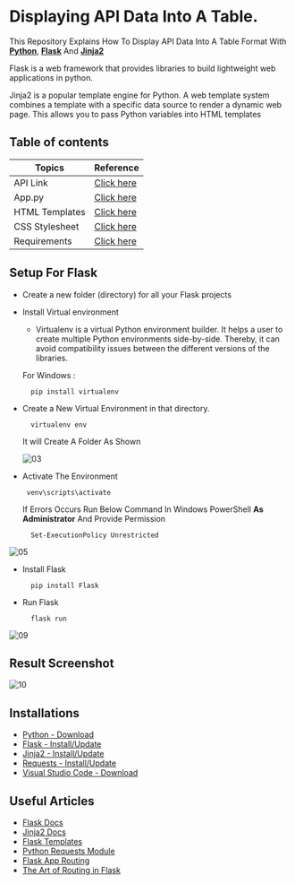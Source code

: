 
# Displaying API Data Into A Table.
This Repository Explains How To Display API Data Into A Table Format With [**Python**](https://www.python.org/), [**Flask**](https://python-adv-web-apps.readthedocs.io/en/latest/flask.html) And [**Jinja2**](https://pypi.org/project/Jinja2/)

Flask is a web framework that provides libraries to build lightweight web applications in python. 

Jinja2 is a popular template engine for Python. A web template system combines a template with a specific data source to render a dynamic web page.
This allows you to pass Python variables into HTML templates

## Table of contents

| Topics    | Reference |
| ------------- | ------------- |
|API Link   |[Click here](https://jsonplaceholder.typicode.com/todos/)  |
|App.py  |[Click here](https://github.com/pragyagupta333/Get_API_Data_Using_Flask/blob/main/app.py)  |
|HTML Templates  |[Click here](https://github.com/pragyagupta333/Get_API_Data_Using_Flask/tree/main/templates)  |
|CSS Stylesheet |[Click here](https://github.com/pragyagupta333/Get_API_Data_Using_Flask/tree/main/static)  |
|Requirements|[Click here](https://github.com/pragyagupta333/Get_API_Data_Using_Flask/blob/main/requirement.txt)  |

## Setup For Flask
 - Create a new folder (directory) for all your Flask projects
 - Install Virtual environment
    - Virtualenv is a virtual Python environment builder. It helps a user to create multiple Python environments side-by-side. Thereby, it can avoid compatibility issues between the different versions of the libraries.
    
    For Windows : 
    ```
      pip install virtualenv
    ```
- Create a New Virtual Environment in that directory.
  ```
    virtualenv env
  ```
  It will Create A Folder As Shown
  
  ![03](https://github.com/pragyagupta333/Get_API_Data_Using_Flask/assets/125549428/0012d865-1a3a-404f-8aba-10cc7796bcdd)

- Activate The Environment
  ```
   venv\scripts\activate
  ```
  If Errors Occurs Run Below Command In Windows PowerShell **As Administrator** And Provide Permission
  ```
    Set-ExecutionPolicy Unrestricted  
  ```

![05](https://github.com/pragyagupta333/Get_API_Data_Using_Flask/assets/125549428/c33446bf-7ab2-4af0-b13f-e2edce9349b3)

- Install Flask
  ```
    pip install Flask
  ```
- Run Flask
  ```
    flask run
  ```

![09](https://github.com/pragyagupta333/Get_API_Data_Using_Flask/assets/125549428/a5887819-5cb2-4dc3-9314-ba576f5c4236)

## Result Screenshot

![10](https://github.com/pragyagupta333/Get_API_Data_Using_Flask/assets/125549428/69ad061b-ed51-488b-a253-5f447fd8d4ac)


## Installations

- [Python - Download](https://www.python.org/downloads/)
- [Flask - Install/Update](https://pypi.org/project/Flask/)
- [Jinja2 - Install/Update](https://pypi.org/project/Jinja2/)
- [Requests - Install/Update](https://pypi.org/project/requests/)
- [Visual Studio Code - Download](https://code.visualstudio.com/download)





## Useful Articles
- [Flask Docs](https://python-adv-web-apps.readthedocs.io/en/latest/flask.html)
- [Jinja2 Docs](https://pypi.org/project/Jinja2/)
- [Flask Templates](https://pythonbasics.org/flask-tutorial-templates/)
- [Python Requests Module ](https://www.javatpoint.com/python-requests-module-http-request)
- [Flask App Routing](https://dev.to/emma_donery/python-flask-app-routing-3l57)
- [The Art of Routing in Flask](https://hackersandslackers.com/flask-routes/)

 

